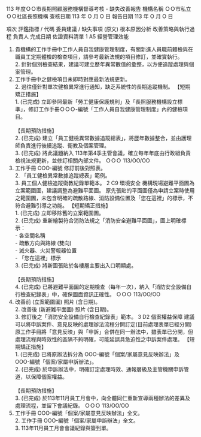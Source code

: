113 年度ＯＯ市長期照顧服務機構督導考核 - 缺失改善報告
機構名稱
ＯＯ市私立ＯＯ社區長照機構
查核日期
113 年 O 月 O 日
報告日期
113 年 O 月 O 日

項次
評鑑指標 / 代碼
委員建議 / 缺失事項 (原文)
根本原因分析
改善策略與執行過程
負責人
完成日期
佐證資料清單
1
A5 經營管理效能
1. 貴機構的工作手冊中工作人員自我健康管理制度，有關新進人員職前體檢與在職員工定期體檢的檢查項目，請參考最新法規的項目修訂，並確實執行。<br>2. 針對個別檢查結果，建議可建立歷年異常數值的彙整，以方便追蹤處理與個案管理。
1. 工作手冊中之健檢項目未即時對應最新法規更新。<br>2. 過往僅針對單次健檢異常進行通知，缺乏系統性的長期追蹤機制。
【短期矯正措施】<br>1. (已完成) 立即參照最新「勞工健康保護規則」及「長照服務機構設立標準」，修訂工作手冊ＯＯＯ-編號「工作人員自我健康管理制度」內的健檢項目。<br><br>【長期預防措施】<br>2. (已完成) 建立「員工健檢異常數據追蹤總表」，將歷年數據整合，並由護理師負責進行後續追蹤、衛教及個案管理。<br>3. (已完成) 將此議題納入 113年第4季主管會議，確立每年年底由行政組負責檢視法規更新，並修訂相關內部文件。
ＯＯＯ
113/OO/OO
1. 工作手冊 OOO-編號 修訂前後對照表。<br>2. 「員工健檢異常數據追蹤總表」範例。<br>3. 員工個人健檢追蹤衛教紀錄單範本。
2
C9 環境安全
機構現場避難平面圖為立案範圍圖，建議調整為避難平面圖。
原先張貼的平面圖僅為申請立案時使用之範圍圖，未包含明確的疏散路線、消防設備位置及「您在這裡」的標示，不符合避難引導之功能。
【短期矯正措施】<br>1. (已完成) 立即移除舊的立案範圍圖。<br>2. (已完成) 重新繪製符合消防法規之「消防安全避難平面圖」，圖上明確標示：<br> - 各空間名稱<br> - 疏散方向與路線 (雙向)<br> - 滅火器、火災警報器位置<br> - 「您在這裡」標示<br>3. (已完成) 將新圖張貼於各樓層主要出入口明顯處。<br><br>【長期預防措施】<br>4. (已完成) 已將避難平面圖的定期檢查（每年一次），納入「消防安全設備自行檢查紀錄表」中，確保圖面資訊正確性。
ＯＯＯ
113/OO/OO
1. 改善前 (立案範圍圖) 照片 (含日期)。<br>2. 改善後 (新避難平面圖) 照片 (含日期)。<br>3. 修訂後之「消防安全設備自行檢查紀錄表」範本。
3
D2 個案權益保障
建議可以將申訴案件、意見反映的處理辦法流程分開訂定(目前處理表單已經分開)
原工作手冊將「意見反映」與「申訴」合併在同一辦法中，雖表單已分開，但處理流程與時效性的區隔不夠明確，可能延誤具急迫性之申訴案件處理。
【短期矯正措施】<br>1. (已完成) 已將原辦法拆分為 OOO-編號「個案/家屬意見反映辦法」及 OOO-編號「個案/家屬申訴辦法」。<br>2. (已完成) 於申訴辦法中，明確訂定處理時效、通報層級及主管機關申訴管道，以保障個案權益。<br><br>【長期預防措施】<br>3. (已完成) 於113年11月員工月會中，向全體同仁重新宣導兩種辦法的差異及處理流程，並留下會議紀錄。
ＯＯＯ
113/OO/OO
1. 工作手冊 OOO-編號「個案/家屬意見反映辦法」全文。<br>2. 工作手冊 OOO-編號「個案/家屬申訴辦法」全文。<br>3. 113年11月員工月會會議紀錄與簽到單。
